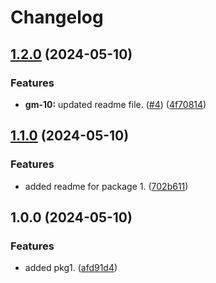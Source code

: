 # Changelog

## [1.2.0](https://github.com/iamsumit/go-monorepo/compare/pkg1/v1.1.0...pkg1/v1.2.0) (2024-05-10)


### Features

* **gm-10:** updated readme file. ([#4](https://github.com/iamsumit/go-monorepo/issues/4)) ([4f70814](https://github.com/iamsumit/go-monorepo/commit/4f7081491d7e046ae8cefa635fd53622fd246d9c))

## [1.1.0](https://github.com/iamsumit/go-monorepo/compare/pkg1/v1.0.0...pkg1/v1.1.0) (2024-05-10)


### Features

* added readme for package 1. ([702b611](https://github.com/iamsumit/go-monorepo/commit/702b611981c4332bc5fd81d8be90073080210808))

## 1.0.0 (2024-05-10)


### Features

* added pkg1. ([afd91d4](https://github.com/iamsumit/go-monorepo/commit/afd91d404c1526d2460b691b13566d83ab670ee7))
